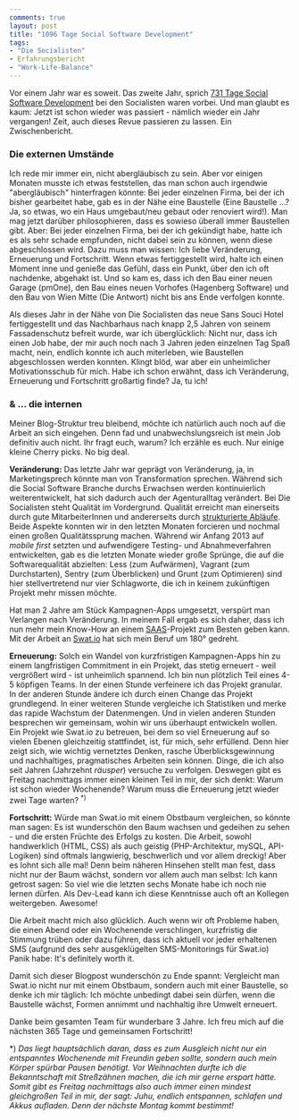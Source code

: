 ```yaml
---
comments: true
layout: post
title: "1096 Tage Social Software Development"
tags:
- "Die Socialisten"
- Erfahrungsbericht
- "Work-Life-Balance"
---
```

Vor einem Jahr war es soweit. Das zweite Jahr, sprich [731 Tage Social Software Development](http://johannes.nagl.name/2013/731-tage-social-software-development/) bei den Socialisten waren vorbei. Und man glaubt es kaum: Jetzt ist schon wieder was passiert - nämlich wieder ein Jahr vergangen! Zeit, auch dieses Revue passieren zu lassen. Ein Zwischenbericht.

### Die externen Umstände ###

Ich rede mir immer ein, nicht abergläubisch zu sein. Aber vor einigen Monaten musste ich etwas feststellen, das man schon auch irgendwie "abergläubisch" hinterfragen könnte: Bei jeder einzelnen Firma, bei der ich bisher gearbeitet habe, gab es in der Nähe eine Baustelle (Eine Baustelle …? Ja, so etwas, wo ein Haus umgebaut/neu gebaut oder renoviert wird!). Man mag jetzt darüber philosophieren, dass es sowieso überall immer Baustellen gibt. Aber: Bei jeder einzelnen Firma, bei der ich gekündigt habe, hatte ich es als sehr schade empfunden, nicht dabei sein zu können, wenn diese abgeschlossen wird. Dazu muss man wissen: Ich liebe Veränderung, Erneuerung und Fortschritt. Wenn etwas fertiggestellt wird, halte ich einen Moment inne und genieße das Gefühl, dass ein Punkt, über den ich oft nachdenke, abgehakt ist. Und so kam es, dass ich den Bau einer neuen Garage (pmOne), den Bau eines neuen Vorhofes (Hagenberg Software) und den Bau von Wien Mitte (Die Antwort) nicht bis ans Ende verfolgen konnte.

Als dieses Jahr in der Nähe von Die Socialisten das neue Sans Souci Hotel fertiggestellt und das Nachbarhaus nach knapp 2,5 Jahren von seinem Fassadenschutz befreit wurde, war ich überglücklich: Nicht nur, dass ich einen Job habe, der mir auch noch nach 3 Jahren jeden einzelnen Tag Spaß macht, nein, endlich konnte ich auch miterleben, wie Baustellen abgeschlossen werden konnten. Klingt blöd, war aber ein unheimlicher Motivationsschub für mich. Habe ich schon erwähnt, dass ich Veränderung, Erneuerung und Fortschritt großartig finde? Ja, tu ich!

### & … die internen ####

Meiner Blog-Struktur treu bleibend, möchte ich natürlich auch noch auf die Arbeit an sich eingehen. Denn fad und unabwechslungsreich ist mein Job definitiv auch nicht. Ihr fragt euch, warum? Ich erzähle es euch. Nur einige kleine Cherry picks. No big deal.

**Veränderung:** Das letzte Jahr war geprägt von Veränderung, ja, in Marketingsprech könnte man von Transformation sprechen. Während sich die Social Software Branche durchs Erwachsen werden kontinuierlich weiterentwickelt, hat sich dadurch auch der Agenturalltag verändert. Bei Die Socialisten steht Qualität im Vordergrund. Qualität erreicht man einerseits durch gute MitarbeiterInnen und andererseits durch [strukturierte Abläufe](http://klaus-breyer.de/workflow/was-gute-prozesse-von-schlechten-prozessen-unterscheidet/329). Beide Aspekte konnten wir in den letzten Monaten forcieren und nochmal einen großen Qualitätssprung machen. Während wir Anfang 2013 auf *mobile first* setzten und aufwendigere Testing- und Abnahmeverfahren entwickelten, gab es die letzten Monate wieder große Sprünge, die auf die Softwarequalität abzielten: Less (zum Aufwärmen), Vagrant (zum Durchstarten), Sentry (zum Überblicken) und Grunt (zum Optimieren) sind hier stellvertretend nur vier Schlagworte, die ich in keinem zukünftigen Projekt mehr missen möchte.

Hat man 2 Jahre am Stück Kampagnen-Apps umgesetzt, verspürt man Verlangen nach Veränderung. In meinem Fall ergab es sich daher, dass ich nun mehr mein Know-How an einem [SAAS](http://en.wikipedia.org/wiki/Software_as_a_service)-Projekt zum Besten geben kann. Mit der Arbeit an [Swat.io](https://www.swat.io) hat sich mein Beruf um 180° gedreht. 

**Erneuerung:** Solch ein Wandel von kurzfristigen Kampagnen-Apps hin zu einem langfristigen Commitment in ein Projekt, das stetig erneuert - weil vergrößert wird - ist unheimlich spannend. Ich bin nun plötzlich Teil eines 4-5 köpfigen Teams. In der einen Stunde verfeinere ich das Projekt granular. In der anderen Stunde ändere ich durch einen Change das Projekt grundlegend. In einer weiteren Stunde vergleiche ich Statistiken und merke das rapide Wachstum der Datenmengen. Und in vielen anderen Stunden besprechen wir gemeinsam, wohin wir uns überhaupt entwickeln wollen. Ein Projekt wie Swat.io zu betreuen, bei dem so viel Erneuerung auf so vielen Ebenen gleichzeitig stattfindet, ist, für mich, sehr erfüllend. Denn hier zeigt sich, wie wichtig vernetztes Denken, rasche Überblicksgewinnung und nachhaltiges, pragmatisches Arbeiten sein können. Dinge, die ich also seit Jahren (Jahrzehnt *räusper*) versuche zu verfolgen. Deswegen gibt es Freitag nachmittags immer einen kleinen Teil in mir, der sich denkt: Warum ist schon wieder Wochenende? Warum muss die Erneuerung jetzt wieder zwei Tage warten? <sup>*)</sup>  

**Fortschritt:** Würde man Swat.io mit einem Obstbaum vergleichen, so könnte man sagen: Es ist wunderschön den Baum wachsen und gedeihen zu sehen - und die ersten Früchte des Erfolgs zu kosten. Die Arbeit, sowohl handwerklich (HTML, CSS) als auch geistig (PHP-Architektur, mySQL, API-Logiken) sind oftmals langwierig, beschwerlich und vor allem dreckig! Aber es lohnt sich alle mal! Denn beim näheren Hinsehen stellt man fest, dass nicht nur der Baum wächst, sondern vor allem auch man selbst: Ich kann getrost sagen: So viel wie die letzten sechs Monate habe ich noch nie lernen dürfen. Als Dev-Lead kann ich diese Kenntnisse auch oft an Kollegen weitergeben. Awesome!

Die Arbeit macht mich also glücklich. Auch wenn wir oft Probleme haben, die einen Abend oder ein Wochenende verschlingen, kurzfristig die Stimmung trüben oder dazu führen, dass ich aktuell vor jeder erhaltenen SMS (aufgrund des sehr ausgeklügelten SMS-Monitorings für Swat.io) Panik habe: It's definitely worth it.

Damit sich dieser Blogpost wunderschön zu Ende spannt: Vergleicht man Swat.io nicht nur mit einem Obstbaum, sondern auch mit einer Baustelle, so denke ich mir täglich: Ich möchte unbedingt dabei sein dürfen, wenn die Baustelle wächst, Formen annimmt und nachhaltig ihre Umwelt erneuert. 

Danke beim gesamten Team für wunderbare 3 Jahre. Ich freu mich auf die nächsten 365 Tage und gemeinsamen Fortschritt!

\*) *Das liegt hauptsächlich daran, dass es zum Ausgleich nicht nur ein entspanntes Wochenende mit Freundin geben sollte, sondern auch mein Körper spürbar Pausen benötigt. Vor Weihnachten durfte ich die Bekanntschaft mit Streßzähnen machen, die ich mir gerne erspart hätte. Somit gibt es Freitag nachmittags also auch immer einen mindest gleichgroßen Teil in mir, der sagt: Juhu, endlich entspannen, schlafen und Akkus aufladen. Denn der nächste Montag kommt bestimmt!*
